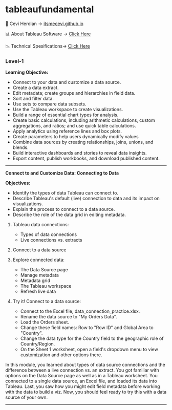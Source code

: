# tableaufundamental

<span>&#129311;</span> Cevi Herdian -> [itsmecevi.github.io](https://itsmecevi.github.io/) 

<span>&#128202;</span> About Tableau Software -> [Click Here](https://www.tableau.com/about)

<span>&#128201;</span> Technical Spesifications-> [Click Here](https://github.com/itsmecevi/Tableau-Technical-Specifications/blob/master/Tableau-Technical%20Specifications.pdf)

### Level-1

**Learning Objective:**

* Connect to your data and customize a data source.
* Create a data extract.
* Edit metadata; create groups and hierarchies in field data.
* Sort and filter data.
* Use sets to compare data subsets.
* Use the Tableau workspace to create visualizations.
* Build a range of essential chart types for analysis.
* Create basic calculations, including arithmetic calculations, custom aggregations, and ratios; and use quick table calculations.
* Apply analytics using reference lines and box plots.
* Create parameters to help users dynamically modify values
* Combine data sources by creating relationships, joins, unions, and blends.
* Build interactive dashboards and stories to reveal data insights.
* Export content, publish workbooks, and download published content.
____




**Connect to and Customize Data: Connecting to Data**

**Objectives:**

* Identify the types of data Tableau can connect to.
* Describe Tableau's default (live) connection to data and its impact on visualizations.
* Explain the process to connect to a data source.
* Describe the role of the data grid in editing metadata.

1.  Tableau data connections: 
    * Types of data connections
    * Live connections vs. extracts

2. Connect to a data source

3. Explore connected data:
   * The Data Source page
   * Manage metadata
   * Metadata grid
   * The Tableau workspace
   * Refresh live data
  
4. Try it! Connect to a data source:
   * Connect to the Excel file, data_connection_practice.xlsx.
   * Rename the data source to "My Orders Data".
   * Load the Orders sheet.
   * Change these field names: Row to "Row ID" and Global Area to "Country".
   * Change the data type for the Country field to the geographic role of Country/Region.
   * On the Sheet 1 worksheet, open a field's dropdown menu to view customization and other options there.

In this module, you learned about types of data source connections and the difference between a live connection vs. an extract. 
You got familiar with options on the Data Source page as well as in a Tableau worksheet. 
You connected to a single data source, an Excel file, and loaded its data into Tableau. 
Last, you saw how you might edit field metadata before working with the data to build a viz. 
Now, you should feel ready to try this with a data source of your own.

_____



